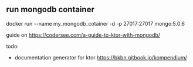 ## run mongodb container
docker run --name my_mongodb_cotainer -d -p 27017:27017 mongo:5.0.6

guide on https://codersee.com/a-guide-to-ktor-with-mongodb/

todo:
- documentation generator for ktor https://bkbn.gitbook.io/kompendium/